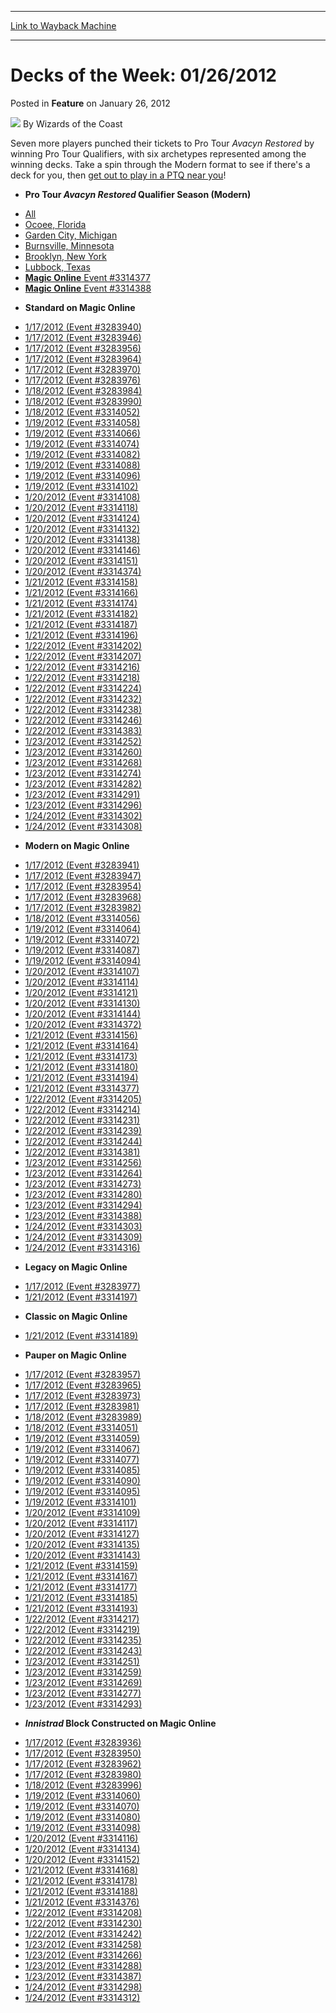 
---
[Link to Wayback Machine](https://web.archive.org/web/20211028205005/https://magic.wizards.com/en/articles/archive/feature/decks-week-01262012-2012-01-26)

[_metadata_:wayback_url]:- "https://magic.wizards.com/en/articles/archive/feature/decks-week-01262012-2012-01-26"
[_metadata_:wayback_raw_url]:- "https://web.archive.org/web/20211028205005id_/https://magic.wizards.com/en/articles/archive/feature/decks-week-01262012-2012-01-26"
[_metadata_:wayback_capture_timestamp]:- "2021-10-28 20:50:05+00:00"
[_metadata_:description]:- "Seven more players punched their tickets to Pro Tour Avacyn Restored by winning Pro Tour Qualifiers, with six archetypes represented among the winning decks. Take a spin through the Modern format to see if there's a deck for you, then get out to play in a PTQ near you!"
[_metadata_:generator]:- "Drupal 7 (http://drupal.org)"
[_metadata_:publish_date]:- "2012-01-26"
---


Decks of the Week: 01/26/2012
=============================



 Posted in **Feature**
 on January 26, 2012 






![](https://media.magic.wizards.com/styles/auth_small/public/images/person/wizards_author.jpg)
By Wizards of the Coast











Seven more players punched their tickets to Pro Tour *Avacyn Restored* by winning Pro Tour Qualifiers, with six archetypes represented among the winning decks. Take a spin through the Modern format to see if there's a deck for you, then [get out to play in a PTQ near you](/en/node/640181)! 

* **Pro Tour *Avacyn Restored* Qualifier Season (Modern)**
+ [All](/en/events/coverage/pro-tour-avacyn-restored-qualifier-season-top-8-modern-decklists)
+ [Ocoee, Florida](/en/articles/archive/event-coverage/pro-tour-avacyn-restored-qualifier-season-top-8-modern-decklists)
+ [Garden City, Michigan](/en/articles/archive/event-coverage/pro-tour-avacyn-restored-qualifier-season-top-8-modern-decklists-7)
+ [Burnsville, Minnesota](/en/articles/archive/event-coverage/pro-tour-avacyn-restored-qualifier-season-top-8-modern-decklists-6)
+ [Brooklyn, New York](/en/articles/archive/event-coverage/pro-tour-avacyn-restored-qualifier-season-top-8-modern-decklists-5)
+ [Lubbock, Texas](/en/articles/archive/event-coverage/pro-tour-avacyn-restored-qualifier-season-top-8-modern-decklists-8)
+ [**Magic Online**  Event #3314377](http://www.wizards.com/Magic/Digital/MagicOnlineTourn.aspx?x=mtg/digital/magiconline/tourn/3314377)
+ [**Magic Online**  Event #3314388](http://www.wizards.com/Magic/Digital/MagicOnlineTourn.aspx?x=mtg/digital/magiconline/tourn/3314388)
* **Standard on Magic Online**
+ [1/17/2012 (Event #3283940)](http://archive.wizards.com/Magic/Digital/MagicOnlineTourn.aspx?x=mtg/digital/magiconline/tourn/3283940)
+ [1/17/2012 (Event #3283946)](http://archive.wizards.com/Magic/Digital/MagicOnlineTourn.aspx?x=mtg/digital/magiconline/tourn/3283946)
+ [1/17/2012 (Event #3283956)](http://archive.wizards.com/Magic/Digital/MagicOnlineTourn.aspx?x=mtg/digital/magiconline/tourn/3283956)
+ [1/17/2012 (Event #3283964)](http://archive.wizards.com/Magic/Digital/MagicOnlineTourn.aspx?x=mtg/digital/magiconline/tourn/3283964)
+ [1/17/2012 (Event #3283970)](http://archive.wizards.com/Magic/Digital/MagicOnlineTourn.aspx?x=mtg/digital/magiconline/tourn/3283970)
+ [1/17/2012 (Event #3283976)](http://archive.wizards.com/Magic/Digital/MagicOnlineTourn.aspx?x=mtg/digital/magiconline/tourn/3283976)
+ [1/18/2012 (Event #3283984)](http://archive.wizards.com/Magic/Digital/MagicOnlineTourn.aspx?x=mtg/digital/magiconline/tourn/3283984)
+ [1/18/2012 (Event #3283990)](http://archive.wizards.com/Magic/Digital/MagicOnlineTourn.aspx?x=mtg/digital/magiconline/tourn/3283990)
+ [1/18/2012 (Event #3314052)](http://archive.wizards.com/Magic/Digital/MagicOnlineTourn.aspx?x=mtg/digital/magiconline/tourn/3314052)
+ [1/19/2012 (Event #3314058)](http://archive.wizards.com/Magic/Digital/MagicOnlineTourn.aspx?x=mtg/digital/magiconline/tourn/3314058)
+ [1/19/2012 (Event #3314066)](http://archive.wizards.com/Magic/Digital/MagicOnlineTourn.aspx?x=mtg/digital/magiconline/tourn/3314066)
+ [1/19/2012 (Event #3314074)](http://archive.wizards.com/Magic/Digital/MagicOnlineTourn.aspx?x=mtg/digital/magiconline/tourn/3314074)
+ [1/19/2012 (Event #3314082)](http://archive.wizards.com/Magic/Digital/MagicOnlineTourn.aspx?x=mtg/digital/magiconline/tourn/3314082)
+ [1/19/2012 (Event #3314088)](http://archive.wizards.com/Magic/Digital/MagicOnlineTourn.aspx?x=mtg/digital/magiconline/tourn/3314088)
+ [1/19/2012 (Event #3314096)](http://archive.wizards.com/Magic/Digital/MagicOnlineTourn.aspx?x=mtg/digital/magiconline/tourn/3314096)
+ [1/19/2012 (Event #3314102)](http://archive.wizards.com/Magic/Digital/MagicOnlineTourn.aspx?x=mtg/digital/magiconline/tourn/3314102)
+ [1/20/2012 (Event #3314108)](http://archive.wizards.com/Magic/Digital/MagicOnlineTourn.aspx?x=mtg/digital/magiconline/tourn/3314108)
+ [1/20/2012 (Event #3314118)](http://archive.wizards.com/Magic/Digital/MagicOnlineTourn.aspx?x=mtg/digital/magiconline/tourn/3314118)
+ [1/20/2012 (Event #3314124)](http://archive.wizards.com/Magic/Digital/MagicOnlineTourn.aspx?x=mtg/digital/magiconline/tourn/3314124)
+ [1/20/2012 (Event #3314132)](http://archive.wizards.com/Magic/Digital/MagicOnlineTourn.aspx?x=mtg/digital/magiconline/tourn/3314132)
+ [1/20/2012 (Event #3314138)](http://archive.wizards.com/Magic/Digital/MagicOnlineTourn.aspx?x=mtg/digital/magiconline/tourn/3314138)
+ [1/20/2012 (Event #3314146)](http://archive.wizards.com/Magic/Digital/MagicOnlineTourn.aspx?x=mtg/digital/magiconline/tourn/3314146)
+ [1/20/2012 (Event #3314151)](http://archive.wizards.com/Magic/Digital/MagicOnlineTourn.aspx?x=mtg/digital/magiconline/tourn/3314151)
+ [1/20/2012 (Event #3314374)](http://archive.wizards.com/Magic/Digital/MagicOnlineTourn.aspx?x=mtg/digital/magiconline/tourn/3314374)
+ [1/21/2012 (Event #3314158)](http://archive.wizards.com/Magic/Digital/MagicOnlineTourn.aspx?x=mtg/digital/magiconline/tourn/3314158)
+ [1/21/2012 (Event #3314166)](http://archive.wizards.com/Magic/Digital/MagicOnlineTourn.aspx?x=mtg/digital/magiconline/tourn/3314166)
+ [1/21/2012 (Event #3314174)](http://archive.wizards.com/Magic/Digital/MagicOnlineTourn.aspx?x=mtg/digital/magiconline/tourn/3314174)
+ [1/21/2012 (Event #3314182)](http://archive.wizards.com/Magic/Digital/MagicOnlineTourn.aspx?x=mtg/digital/magiconline/tourn/3314182)
+ [1/21/2012 (Event #3314187)](http://archive.wizards.com/Magic/Digital/MagicOnlineTourn.aspx?x=mtg/digital/magiconline/tourn/3314187)
+ [1/21/2012 (Event #3314196)](http://archive.wizards.com/Magic/Digital/MagicOnlineTourn.aspx?x=mtg/digital/magiconline/tourn/3314196)
+ [1/22/2012 (Event #3314202)](http://archive.wizards.com/Magic/Digital/MagicOnlineTourn.aspx?x=mtg/digital/magiconline/tourn/3314202)
+ [1/22/2012 (Event #3314207)](http://archive.wizards.com/Magic/Digital/MagicOnlineTourn.aspx?x=mtg/digital/magiconline/tourn/3314207)
+ [1/22/2012 (Event #3314216)](http://archive.wizards.com/Magic/Digital/MagicOnlineTourn.aspx?x=mtg/digital/magiconline/tourn/3314216)
+ [1/22/2012 (Event #3314218)](http://archive.wizards.com/Magic/Digital/MagicOnlineTourn.aspx?x=mtg/digital/magiconline/tourn/3314218)
+ [1/22/2012 (Event #3314224)](http://archive.wizards.com/Magic/Digital/MagicOnlineTourn.aspx?x=mtg/digital/magiconline/tourn/3314224)
+ [1/22/2012 (Event #3314232)](http://archive.wizards.com/Magic/Digital/MagicOnlineTourn.aspx?x=mtg/digital/magiconline/tourn/3314232)
+ [1/22/2012 (Event #3314238)](http://archive.wizards.com/Magic/Digital/MagicOnlineTourn.aspx?x=mtg/digital/magiconline/tourn/3314238)
+ [1/22/2012 (Event #3314246)](http://archive.wizards.com/Magic/Digital/MagicOnlineTourn.aspx?x=mtg/digital/magiconline/tourn/3314246)
+ [1/22/2012 (Event #3314383)](http://archive.wizards.com/Magic/Digital/MagicOnlineTourn.aspx?x=mtg/digital/magiconline/tourn/3314383)
+ [1/23/2012 (Event #3314252)](http://archive.wizards.com/Magic/Digital/MagicOnlineTourn.aspx?x=mtg/digital/magiconline/tourn/3314252)
+ [1/23/2012 (Event #3314260)](http://archive.wizards.com/Magic/Digital/MagicOnlineTourn.aspx?x=mtg/digital/magiconline/tourn/3314260)
+ [1/23/2012 (Event #3314268)](http://archive.wizards.com/Magic/Digital/MagicOnlineTourn.aspx?x=mtg/digital/magiconline/tourn/3314268)
+ [1/23/2012 (Event #3314274)](http://archive.wizards.com/Magic/Digital/MagicOnlineTourn.aspx?x=mtg/digital/magiconline/tourn/3314274)
+ [1/23/2012 (Event #3314282)](http://archive.wizards.com/Magic/Digital/MagicOnlineTourn.aspx?x=mtg/digital/magiconline/tourn/3314282)
+ [1/23/2012 (Event #3314291)](http://archive.wizards.com/Magic/Digital/MagicOnlineTourn.aspx?x=mtg/digital/magiconline/tourn/3314291)
+ [1/23/2012 (Event #3314296)](http://archive.wizards.com/Magic/Digital/MagicOnlineTourn.aspx?x=mtg/digital/magiconline/tourn/3314296)
+ [1/24/2012 (Event #3314302)](http://archive.wizards.com/Magic/Digital/MagicOnlineTourn.aspx?x=mtg/digital/magiconline/tourn/3314302)
+ [1/24/2012 (Event #3314308)](http://archive.wizards.com/Magic/Digital/MagicOnlineTourn.aspx?x=mtg/digital/magiconline/tourn/3314308)
* **Modern on Magic Online**
+ [1/17/2012 (Event #3283941)](http://archive.wizards.com/Magic/Digital/MagicOnlineTourn.aspx?x=mtg/digital/magiconline/tourn/3283941)
+ [1/17/2012 (Event #3283947)](http://archive.wizards.com/Magic/Digital/MagicOnlineTourn.aspx?x=mtg/digital/magiconline/tourn/3283947)
+ [1/17/2012 (Event #3283954)](http://archive.wizards.com/Magic/Digital/MagicOnlineTourn.aspx?x=mtg/digital/magiconline/tourn/3283954)
+ [1/17/2012 (Event #3283968)](http://archive.wizards.com/Magic/Digital/MagicOnlineTourn.aspx?x=mtg/digital/magiconline/tourn/3283968)
+ [1/17/2012 (Event #3283982)](http://archive.wizards.com/Magic/Digital/MagicOnlineTourn.aspx?x=mtg/digital/magiconline/tourn/3283982)
+ [1/18/2012 (Event #3314056)](http://archive.wizards.com/Magic/Digital/MagicOnlineTourn.aspx?x=mtg/digital/magiconline/tourn/3314056)
+ [1/19/2012 (Event #3314064)](http://archive.wizards.com/Magic/Digital/MagicOnlineTourn.aspx?x=mtg/digital/magiconline/tourn/3314064)
+ [1/19/2012 (Event #3314072)](http://archive.wizards.com/Magic/Digital/MagicOnlineTourn.aspx?x=mtg/digital/magiconline/tourn/3314072)
+ [1/19/2012 (Event #3314087)](http://archive.wizards.com/Magic/Digital/MagicOnlineTourn.aspx?x=mtg/digital/magiconline/tourn/3314087)
+ [1/19/2012 (Event #3314094)](http://archive.wizards.com/Magic/Digital/MagicOnlineTourn.aspx?x=mtg/digital/magiconline/tourn/3314094)
+ [1/20/2012 (Event #3314107)](http://archive.wizards.com/Magic/Digital/MagicOnlineTourn.aspx?x=mtg/digital/magiconline/tourn/3314107)
+ [1/20/2012 (Event #3314114)](http://archive.wizards.com/Magic/Digital/MagicOnlineTourn.aspx?x=mtg/digital/magiconline/tourn/3314114)
+ [1/20/2012 (Event #3314121)](http://archive.wizards.com/Magic/Digital/MagicOnlineTourn.aspx?x=mtg/digital/magiconline/tourn/3314121)
+ [1/20/2012 (Event #3314130)](http://archive.wizards.com/Magic/Digital/MagicOnlineTourn.aspx?x=mtg/digital/magiconline/tourn/3314130)
+ [1/20/2012 (Event #3314144)](http://archive.wizards.com/Magic/Digital/MagicOnlineTourn.aspx?x=mtg/digital/magiconline/tourn/3314144)
+ [1/20/2012 (Event #3314372)](http://archive.wizards.com/Magic/Digital/MagicOnlineTourn.aspx?x=mtg/digital/magiconline/tourn/3314372)
+ [1/21/2012 (Event #3314156)](http://archive.wizards.com/Magic/Digital/MagicOnlineTourn.aspx?x=mtg/digital/magiconline/tourn/3314156)
+ [1/21/2012 (Event #3314164)](http://archive.wizards.com/Magic/Digital/MagicOnlineTourn.aspx?x=mtg/digital/magiconline/tourn/3314164)
+ [1/21/2012 (Event #3314173)](http://archive.wizards.com/Magic/Digital/MagicOnlineTourn.aspx?x=mtg/digital/magiconline/tourn/3314173)
+ [1/21/2012 (Event #3314180)](http://archive.wizards.com/Magic/Digital/MagicOnlineTourn.aspx?x=mtg/digital/magiconline/tourn/3314180)
+ [1/21/2012 (Event #3314194)](http://archive.wizards.com/Magic/Digital/MagicOnlineTourn.aspx?x=mtg/digital/magiconline/tourn/3314194)
+ [1/21/2012 (Event #3314377)](http://archive.wizards.com/Magic/Digital/MagicOnlineTourn.aspx?x=mtg/digital/magiconline/tourn/3314377)
+ [1/22/2012 (Event #3314205)](http://archive.wizards.com/Magic/Digital/MagicOnlineTourn.aspx?x=mtg/digital/magiconline/tourn/3314205)
+ [1/22/2012 (Event #3314214)](http://archive.wizards.com/Magic/Digital/MagicOnlineTourn.aspx?x=mtg/digital/magiconline/tourn/3314214)
+ [1/22/2012 (Event #3314231)](http://archive.wizards.com/Magic/Digital/MagicOnlineTourn.aspx?x=mtg/digital/magiconline/tourn/3314231)
+ [1/22/2012 (Event #3314239)](http://archive.wizards.com/Magic/Digital/MagicOnlineTourn.aspx?x=mtg/digital/magiconline/tourn/3314239)
+ [1/22/2012 (Event #3314244)](http://archive.wizards.com/Magic/Digital/MagicOnlineTourn.aspx?x=mtg/digital/magiconline/tourn/3314244)
+ [1/22/2012 (Event #3314381)](http://archive.wizards.com/Magic/Digital/MagicOnlineTourn.aspx?x=mtg/digital/magiconline/tourn/3314381)
+ [1/23/2012 (Event #3314256)](http://archive.wizards.com/Magic/Digital/MagicOnlineTourn.aspx?x=mtg/digital/magiconline/tourn/3314256)
+ [1/23/2012 (Event #3314264)](http://archive.wizards.com/Magic/Digital/MagicOnlineTourn.aspx?x=mtg/digital/magiconline/tourn/3314264)
+ [1/23/2012 (Event #3314273)](http://archive.wizards.com/Magic/Digital/MagicOnlineTourn.aspx?x=mtg/digital/magiconline/tourn/3314273)
+ [1/23/2012 (Event #3314280)](http://archive.wizards.com/Magic/Digital/MagicOnlineTourn.aspx?x=mtg/digital/magiconline/tourn/3314280)
+ [1/23/2012 (Event #3314294)](http://archive.wizards.com/Magic/Digital/MagicOnlineTourn.aspx?x=mtg/digital/magiconline/tourn/3314294)
+ [1/23/2012 (Event #3314388)](http://archive.wizards.com/Magic/Digital/MagicOnlineTourn.aspx?x=mtg/digital/magiconline/tourn/3314388)
+ [1/24/2012 (Event #3314303)](http://archive.wizards.com/Magic/Digital/MagicOnlineTourn.aspx?x=mtg/digital/magiconline/tourn/3314303)
+ [1/24/2012 (Event #3314309)](http://archive.wizards.com/Magic/Digital/MagicOnlineTourn.aspx?x=mtg/digital/magiconline/tourn/3314309)
+ [1/24/2012 (Event #3314316)](http://archive.wizards.com/Magic/Digital/MagicOnlineTourn.aspx?x=mtg/digital/magiconline/tourn/3314316)
* **Legacy on Magic Online**
+ [1/17/2012 (Event #3283977)](http://archive.wizards.com/Magic/Digital/MagicOnlineTourn.aspx?x=mtg/digital/magiconline/tourn/3283977)
+ [1/21/2012 (Event #3314197)](http://archive.wizards.com/Magic/Digital/MagicOnlineTourn.aspx?x=mtg/digital/magiconline/tourn/3314197)
* **Classic on Magic Online**
+ [1/21/2012 (Event #3314189)](http://archive.wizards.com/Magic/Digital/MagicOnlineTourn.aspx?x=mtg/digital/magiconline/tourn/3314189)
* **Pauper on Magic Online**
+ [1/17/2012 (Event #3283957)](http://archive.wizards.com/Magic/Digital/MagicOnlineTourn.aspx?x=mtg/digital/magiconline/tourn/3283957)
+ [1/17/2012 (Event #3283965)](http://archive.wizards.com/Magic/Digital/MagicOnlineTourn.aspx?x=mtg/digital/magiconline/tourn/3283965)
+ [1/17/2012 (Event #3283973)](http://archive.wizards.com/Magic/Digital/MagicOnlineTourn.aspx?x=mtg/digital/magiconline/tourn/3283973)
+ [1/17/2012 (Event #3283981)](http://archive.wizards.com/Magic/Digital/MagicOnlineTourn.aspx?x=mtg/digital/magiconline/tourn/3283981)
+ [1/18/2012 (Event #3283989)](http://archive.wizards.com/Magic/Digital/MagicOnlineTourn.aspx?x=mtg/digital/magiconline/tourn/3283989)
+ [1/18/2012 (Event #3314051)](http://archive.wizards.com/Magic/Digital/MagicOnlineTourn.aspx?x=mtg/digital/magiconline/tourn/3314051)
+ [1/19/2012 (Event #3314059)](http://archive.wizards.com/Magic/Digital/MagicOnlineTourn.aspx?x=mtg/digital/magiconline/tourn/3314059)
+ [1/19/2012 (Event #3314067)](http://archive.wizards.com/Magic/Digital/MagicOnlineTourn.aspx?x=mtg/digital/magiconline/tourn/3314067)
+ [1/19/2012 (Event #3314077)](http://archive.wizards.com/Magic/Digital/MagicOnlineTourn.aspx?x=mtg/digital/magiconline/tourn/3314077)
+ [1/19/2012 (Event #3314085)](http://archive.wizards.com/Magic/Digital/MagicOnlineTourn.aspx?x=mtg/digital/magiconline/tourn/3314085)
+ [1/19/2012 (Event #3314090)](http://archive.wizards.com/Magic/Digital/MagicOnlineTourn.aspx?x=mtg/digital/magiconline/tourn/3314090)
+ [1/19/2012 (Event #3314095)](http://archive.wizards.com/Magic/Digital/MagicOnlineTourn.aspx?x=mtg/digital/magiconline/tourn/3314095)
+ [1/19/2012 (Event #3314101)](http://archive.wizards.com/Magic/Digital/MagicOnlineTourn.aspx?x=mtg/digital/magiconline/tourn/3314101)
+ [1/20/2012 (Event #3314109)](http://archive.wizards.com/Magic/Digital/MagicOnlineTourn.aspx?x=mtg/digital/magiconline/tourn/3314109)
+ [1/20/2012 (Event #3314117)](http://archive.wizards.com/Magic/Digital/MagicOnlineTourn.aspx?x=mtg/digital/magiconline/tourn/3314117)
+ [1/20/2012 (Event #3314127)](http://archive.wizards.com/Magic/Digital/MagicOnlineTourn.aspx?x=mtg/digital/magiconline/tourn/3314127)
+ [1/20/2012 (Event #3314135)](http://archive.wizards.com/Magic/Digital/MagicOnlineTourn.aspx?x=mtg/digital/magiconline/tourn/3314135)
+ [1/20/2012 (Event #3314143)](http://archive.wizards.com/Magic/Digital/MagicOnlineTourn.aspx?x=mtg/digital/magiconline/tourn/3314143)
+ [1/21/2012 (Event #3314159)](http://archive.wizards.com/Magic/Digital/MagicOnlineTourn.aspx?x=mtg/digital/magiconline/tourn/3314159)
+ [1/21/2012 (Event #3314167)](http://archive.wizards.com/Magic/Digital/MagicOnlineTourn.aspx?x=mtg/digital/magiconline/tourn/3314167)
+ [1/21/2012 (Event #3314177)](http://archive.wizards.com/Magic/Digital/MagicOnlineTourn.aspx?x=mtg/digital/magiconline/tourn/3314177)
+ [1/21/2012 (Event #3314185)](http://archive.wizards.com/Magic/Digital/MagicOnlineTourn.aspx?x=mtg/digital/magiconline/tourn/3314185)
+ [1/21/2012 (Event #3314193)](http://archive.wizards.com/Magic/Digital/MagicOnlineTourn.aspx?x=mtg/digital/magiconline/tourn/3314193)
+ [1/22/2012 (Event #3314217)](http://archive.wizards.com/Magic/Digital/MagicOnlineTourn.aspx?x=mtg/digital/magiconline/tourn/3314217)
+ [1/22/2012 (Event #3314219)](http://archive.wizards.com/Magic/Digital/MagicOnlineTourn.aspx?x=mtg/digital/magiconline/tourn/3314219)
+ [1/22/2012 (Event #3314235)](http://archive.wizards.com/Magic/Digital/MagicOnlineTourn.aspx?x=mtg/digital/magiconline/tourn/3314235)
+ [1/22/2012 (Event #3314243)](http://archive.wizards.com/Magic/Digital/MagicOnlineTourn.aspx?x=mtg/digital/magiconline/tourn/3314243)
+ [1/23/2012 (Event #3314251)](http://archive.wizards.com/Magic/Digital/MagicOnlineTourn.aspx?x=mtg/digital/magiconline/tourn/3314251)
+ [1/23/2012 (Event #3314259)](http://archive.wizards.com/Magic/Digital/MagicOnlineTourn.aspx?x=mtg/digital/magiconline/tourn/3314259)
+ [1/23/2012 (Event #3314269)](http://archive.wizards.com/Magic/Digital/MagicOnlineTourn.aspx?x=mtg/digital/magiconline/tourn/3314269)
+ [1/23/2012 (Event #3314277)](http://archive.wizards.com/Magic/Digital/MagicOnlineTourn.aspx?x=mtg/digital/magiconline/tourn/3314277)
+ [1/23/2012 (Event #3314293)](http://archive.wizards.com/Magic/Digital/MagicOnlineTourn.aspx?x=mtg/digital/magiconline/tourn/3314293)
* ***Innistrad* Block Constructed on Magic Online**
+ [1/17/2012 (Event #3283936)](http://archive.wizards.com/Magic/Digital/MagicOnlineTourn.aspx?x=mtg/digital/magiconline/tourn/3283936)
+ [1/17/2012 (Event #3283950)](http://archive.wizards.com/Magic/Digital/MagicOnlineTourn.aspx?x=mtg/digital/magiconline/tourn/3283950)
+ [1/17/2012 (Event #3283962)](http://archive.wizards.com/Magic/Digital/MagicOnlineTourn.aspx?x=mtg/digital/magiconline/tourn/3283962)
+ [1/17/2012 (Event #3283980)](http://archive.wizards.com/Magic/Digital/MagicOnlineTourn.aspx?x=mtg/digital/magiconline/tourn/3283980)
+ [1/18/2012 (Event #3283996)](http://archive.wizards.com/Magic/Digital/MagicOnlineTourn.aspx?x=mtg/digital/magiconline/tourn/3283996)
+ [1/19/2012 (Event #3314060)](http://archive.wizards.com/Magic/Digital/MagicOnlineTourn.aspx?x=mtg/digital/magiconline/tourn/3314060)
+ [1/19/2012 (Event #3314070)](http://archive.wizards.com/Magic/Digital/MagicOnlineTourn.aspx?x=mtg/digital/magiconline/tourn/3314070)
+ [1/19/2012 (Event #3314080)](http://archive.wizards.com/Magic/Digital/MagicOnlineTourn.aspx?x=mtg/digital/magiconline/tourn/3314080)
+ [1/19/2012 (Event #3314098)](http://archive.wizards.com/Magic/Digital/MagicOnlineTourn.aspx?x=mtg/digital/magiconline/tourn/3314098)
+ [1/20/2012 (Event #3314116)](http://archive.wizards.com/Magic/Digital/MagicOnlineTourn.aspx?x=mtg/digital/magiconline/tourn/3314116)
+ [1/20/2012 (Event #3314134)](http://archive.wizards.com/Magic/Digital/MagicOnlineTourn.aspx?x=mtg/digital/magiconline/tourn/3314134)
+ [1/20/2012 (Event #3314152)](http://archive.wizards.com/Magic/Digital/MagicOnlineTourn.aspx?x=mtg/digital/magiconline/tourn/3314152)
+ [1/21/2012 (Event #3314168)](http://archive.wizards.com/Magic/Digital/MagicOnlineTourn.aspx?x=mtg/digital/magiconline/tourn/3314168)
+ [1/21/2012 (Event #3314178)](http://archive.wizards.com/Magic/Digital/MagicOnlineTourn.aspx?x=mtg/digital/magiconline/tourn/3314178)
+ [1/21/2012 (Event #3314188)](http://archive.wizards.com/Magic/Digital/MagicOnlineTourn.aspx?x=mtg/digital/magiconline/tourn/3314188)
+ [1/21/2012 (Event #3314376)](http://archive.wizards.com/Magic/Digital/MagicOnlineTourn.aspx?x=mtg/digital/magiconline/tourn/3314376)
+ [1/22/2012 (Event #3314208)](http://archive.wizards.com/Magic/Digital/MagicOnlineTourn.aspx?x=mtg/digital/magiconline/tourn/3314208)
+ [1/22/2012 (Event #3314230)](http://archive.wizards.com/Magic/Digital/MagicOnlineTourn.aspx?x=mtg/digital/magiconline/tourn/3314230)
+ [1/22/2012 (Event #3314242)](http://archive.wizards.com/Magic/Digital/MagicOnlineTourn.aspx?x=mtg/digital/magiconline/tourn/3314242)
+ [1/23/2012 (Event #3314258)](http://archive.wizards.com/Magic/Digital/MagicOnlineTourn.aspx?x=mtg/digital/magiconline/tourn/3314258)
+ [1/23/2012 (Event #3314266)](http://archive.wizards.com/Magic/Digital/MagicOnlineTourn.aspx?x=mtg/digital/magiconline/tourn/3314266)
+ [1/23/2012 (Event #3314288)](http://archive.wizards.com/Magic/Digital/MagicOnlineTourn.aspx?x=mtg/digital/magiconline/tourn/3314288)
+ [1/23/2012 (Event #3314387)](http://archive.wizards.com/Magic/Digital/MagicOnlineTourn.aspx?x=mtg/digital/magiconline/tourn/3314387)
+ [1/24/2012 (Event #3314298)](http://archive.wizards.com/Magic/Digital/MagicOnlineTourn.aspx?x=mtg/digital/magiconline/tourn/3314298)
+ [1/24/2012 (Event #3314312)](http://archive.wizards.com/Magic/Digital/MagicOnlineTourn.aspx?x=mtg/digital/magiconline/tourn/3314312)






